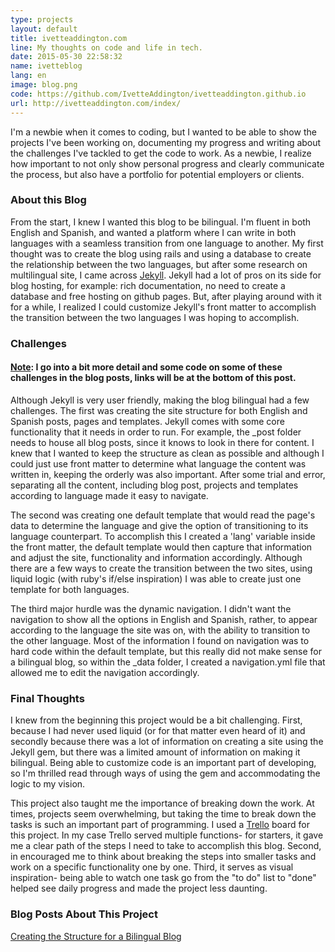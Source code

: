 ```yaml
---
type: projects
layout: default
title: ivetteaddington.com
line: My thoughts on code and life in tech.
date: 2015-05-30 22:58:32
name: ivetteblog
lang: en
image: blog.png
code: https://github.com/IvetteAddington/ivetteaddington.github.io
url: http://ivetteaddington.com/index/
---
```


I'm a newbie when it comes to coding, but I wanted to be able to show the projects I've been working on, documenting my progress and writing about the challenges I've tackled to get the code to work. As a newbie, I realize how important to not only show personal progress and clearly communicate the process, but also have a portfolio for potential employers or clients. 

### About this Blog
From the start, I knew I wanted this blog to be bilingual. I'm fluent in both English and Spanish, and wanted a platform where I can write in both languages with a seamless transition from one language to another. My first thought was to create the blog using rails and using a database to create the relationship between the two languages, but after some research on multilingual site, I came across <html><a href="http://jekyllrb.com/" target="_blank">Jekyll</a></html>. Jekyll had a lot of pros on its side for blog hosting, for example: rich documentation, no need to create a database and free hosting on github pages. But, after playing around with it for a while, I realized I could customize Jekyll's front matter to accomplish the transition between the two languages I was hoping to accomplish. 

### Challenges
#### <html><u>Note</u></html>: I go into a bit more detail and some code on some of these challenges in the blog posts, links will be at the bottom of this post.
Although Jekyll is very user friendly, making the blog bilingual had a few challenges. The first was creating the site structure for both English and Spanish posts, pages and templates. Jekyll comes with some core functionality that it needs in order to run. For example, the _post folder needs to house all blog posts, since it knows to look in there for content. I knew that I wanted to keep the structure as clean as possible and although I could just use front matter to determine what language the content was written in, keeping the orderly was also important. After some trial and error, separating all the content, including blog post, projects and templates according to language made it easy to navigate. 

The second was creating one default template that would read the page's data to determine the language and give the option of transitioning to its language counterpart. To accomplish this I created a 'lang' variable inside the front matter, the default template would then capture that information and adjust the site, functionality and information accordingly. Although there are a few ways to create the transition between the two sites, using liquid logic (with ruby's if/else inspiration) I was able to create just one template for both languages.

The third major hurdle was the dynamic navigation. I didn't want the navigation to show all the options in English and Spanish, rather, to appear according to the language the site was on, with the ability to transition to the other language. Most of the information I found on navigation was to hard code within the default template, but this really did not make sense for a bilingual blog, so within the _data folder, I created a navigation.yml file that allowed me to edit the navigation accordingly. 

### Final Thoughts
I knew from the beginning this project would be a bit challenging. First, because I had never used liquid (or for that matter even heard of it) and secondly because there was a lot of information on creating a site using the Jekyll gem, but there was a limited amount of information on making it bilingual. Being able to customize code is an important part of developing, so I'm thrilled read through ways of using the gem and accommodating the logic to my vision. 

This project also taught me the importance of breaking down the work. At times, projects seem overwhelming, but taking the time to break down the tasks is such an important part of programming. I used a <html><a href="http://trello.com/" target="_blank">Trello</a></html> board for this project. In my case Trello served multiple functions- for starters, it gave me a clear path of the steps I need to take to accomplish this blog. Second, in encouraged me to think about breaking the steps into smaller tasks and work on a specific functionality one by one. Third, it serves as visual inspiration- being able to watch one task go from the "to do" list to "done" helped see daily progress and made the project less daunting. 

### Blog Posts About This Project

<html>
<a href="http://ivetteaddington.com/post1/">Creating the Structure for a Bilingual Blog</a>
</html>


